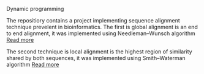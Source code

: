 Dynamic programming

The repositiory contains a project implementing sequence alignment technique prevelent in bioinformatics. The first is global alignment is an  end to end alignment, it was implemented using Needleman–Wunsch algorithm [Read more](https://en.wikipedia.org/wiki/Needleman%E2%80%93Wunsch_algorithm)

The second technique is local alignment is the highest region of similarity shared by both sequences, it was implemented using Smith–Waterman algorithm [Read more](https://en.wikipedia.org/wiki/Smith%E2%80%93Waterman_algorithm)

